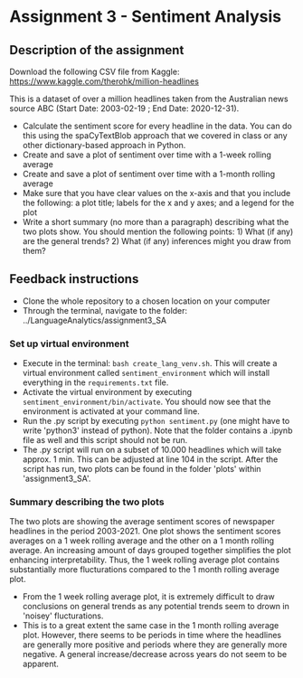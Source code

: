 # Assignment 3 - Sentiment Analysis

## Description of the assignment

Download the following CSV file from Kaggle: https://www.kaggle.com/therohk/million-headlines

This is a dataset of over a million headlines taken from the Australian news source ABC (Start Date: 2003-02-19 ; End Date: 2020-12-31).

- Calculate the sentiment score for every headline in the data. You can do this using the spaCyTextBlob approach that we covered in class or any other dictionary-based approach in Python.
- Create and save a plot of sentiment over time with a 1-week rolling average
- Create and save a plot of sentiment over time with a 1-month rolling average
- Make sure that you have clear values on the x-axis and that you include the following: a plot title; labels for the x and y axes; and a legend for the plot
- Write a short summary (no more than a paragraph) describing what the two plots show. You should mention the following points: 1) What (if any) are the general trends? 2) What (if any) inferences might you draw from them?

## Feedback instructions

- Clone the whole repository to a chosen location on your computer
- Through the terminal, navigate to the folder: ../LanguageAnalytics/assignment3_SA

### Set up virtual environment

- Execute in the terminal: ```bash create_lang_venv.sh```. This will create a virtual environment called ```sentiment_environment``` which will install everything in the ```requirements.txt``` file.
- Activate the virtual environment by executing ```sentiment_environment/bin/activate```. You should now see that the environment is activated at your command line.
- Run the .py script by executing ```python sentiment.py``` (one might have to write 'python3' instead of python). Note that the folder contains a .ipynb file as well and this script should not be run.
- The .py script will run on a subset of 10.000 headlines which will take approx. 1 min. This can be adjusted at line 104 in the script. After the script has run, two plots can be found in the folder 'plots' within 'assignment3_SA'.

### Summary describing the two plots 

The two plots are showing the average sentiment scores of newspaper headlines in the period 2003-2021. One plot shows the sentiment scores averages on a 1 week rolling average and the other on a 1 month rolling average. An increasing amount of days grouped together simplifies the plot enhancing interpretability. Thus, the 1 week rolling average plot contains substantially more flucturations compared to the 1 month rolling average plot.
- From the 1 week rolling average plot, it is extremely difficult to draw conclusions on general trends as any potential trends seem to drown in 'noisey' flucturations.
- This is to a great extent the same case in the 1 month rolling average plot. However, there seems to be periods in time where the headlines are generally more positive and periods where they are generally more negative. A general increase/decrease across years do not seem to be apparent. 










